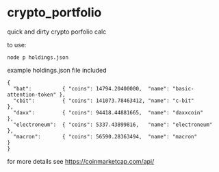 # crypto_portfolio
quick and dirty crypto porfolio calc

to use:

    node p holdings.json

example holdings.json file included

    {
      "bat":          { "coins": 14794.20400000,  "name": "basic-attention-token" },
      "cbit":         { "coins": 141073.78463412, "name": "c-bit"                 },
      "daxx":         { "coins": 94418.44881665,  "name": "daxxcoin"              },
      "electroneum":  { "coins": 5337.43899816,   "name": "electroneum"           },
      "macron":       { "coins": 56590.28363494,  "name": "macron"                }
    }

for more details see https://coinmarketcap.com/api/ 